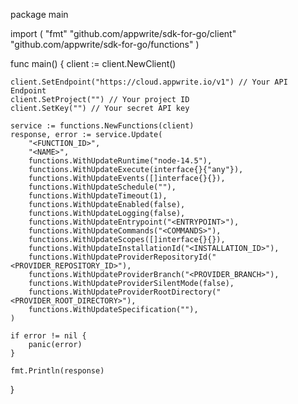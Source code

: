 package main

import (
    "fmt"
    "github.com/appwrite/sdk-for-go/client"
    "github.com/appwrite/sdk-for-go/functions"
)

func main() {
    client := client.NewClient()

    client.SetEndpoint("https://cloud.appwrite.io/v1") // Your API Endpoint
    client.SetProject("") // Your project ID
    client.SetKey("") // Your secret API key

    service := functions.NewFunctions(client)
    response, error := service.Update(
        "<FUNCTION_ID>",
        "<NAME>",
        functions.WithUpdateRuntime("node-14.5"),
        functions.WithUpdateExecute(interface{}{"any"}),
        functions.WithUpdateEvents([]interface{}{}),
        functions.WithUpdateSchedule(""),
        functions.WithUpdateTimeout(1),
        functions.WithUpdateEnabled(false),
        functions.WithUpdateLogging(false),
        functions.WithUpdateEntrypoint("<ENTRYPOINT>"),
        functions.WithUpdateCommands("<COMMANDS>"),
        functions.WithUpdateScopes([]interface{}{}),
        functions.WithUpdateInstallationId("<INSTALLATION_ID>"),
        functions.WithUpdateProviderRepositoryId("<PROVIDER_REPOSITORY_ID>"),
        functions.WithUpdateProviderBranch("<PROVIDER_BRANCH>"),
        functions.WithUpdateProviderSilentMode(false),
        functions.WithUpdateProviderRootDirectory("<PROVIDER_ROOT_DIRECTORY>"),
        functions.WithUpdateSpecification(""),
    )

    if error != nil {
        panic(error)
    }

    fmt.Println(response)
}
